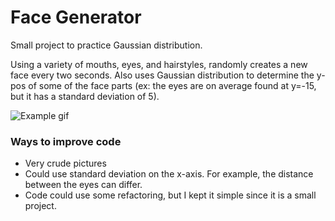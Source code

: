 # Face Generator
Small project to practice Gaussian distribution.

Using a variety of mouths, eyes, and hairstyles, randomly creates a new face every two seconds. Also uses Gaussian distribution to determine the y-pos of some of the face parts (ex: the eyes are on average found at y=-15, but it has a standard deviation of 5).

![Example gif](http://imgur.com/a/WQCl1)

### Ways to improve code
* Very crude pictures
* Could use standard deviation on the x-axis. For example, the distance between the eyes can differ.
* Code could use some refactoring, but I kept it simple since it is a small project.

